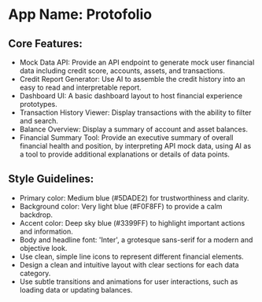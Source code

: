 # **App Name**: Protofolio

## Core Features:

- Mock Data API: Provide an API endpoint to generate mock user financial data including credit score, accounts, assets, and transactions.
- Credit Report Generator: Use AI to assemble the credit history into an easy to read and interpretable report.
- Dashboard UI: A basic dashboard layout to host financial experience prototypes.
- Transaction History Viewer: Display transactions with the ability to filter and search.
- Balance Overview: Display a summary of account and asset balances.
- Financial Summary Tool: Provide an executive summary of overall financial health and position, by interpreting API mock data, using AI as a tool to provide additional explanations or details of data points.

## Style Guidelines:

- Primary color: Medium blue (#5DADE2) for trustworthiness and clarity.
- Background color: Very light blue (#F0F8FF) to provide a calm backdrop.
- Accent color: Deep sky blue (#3399FF) to highlight important actions and information.
- Body and headline font: 'Inter', a grotesque sans-serif for a modern and objective look.
- Use clean, simple line icons to represent different financial elements.
- Design a clean and intuitive layout with clear sections for each data category.
- Use subtle transitions and animations for user interactions, such as loading data or updating balances.